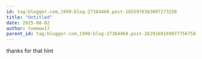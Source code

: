 ```yaml
---
id: tag:blogger.com,1999:blog-27384460.post-1855976383097273250
title: "Untitled"
date: 2025-08-02
author: tommew17
parent_id: tag:blogger.com,1999:blog-27384460.post-2629169169077756758
---
```


thanks for that hint